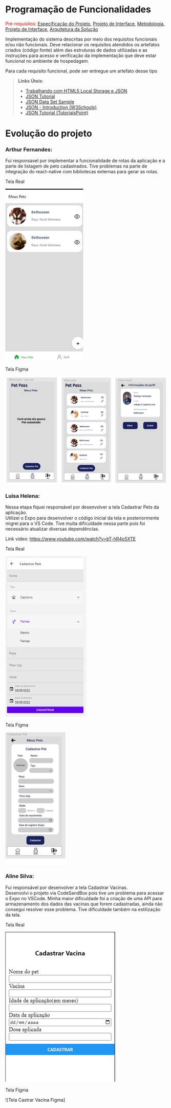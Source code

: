 # Programação de Funcionalidades

<span style="color:red">Pré-requisitos: <a href="2-Especificação do Projeto.md"> Especificação do Projeto</a></span>, <a href="3-Projeto de Interface.md"> Projeto de Interface</a>, <a href="4-Metodologia.md"> Metodologia</a>, <a href="3-Projeto de Interface.md"> Projeto de Interface</a>, <a href="5-Arquitetura da Solução.md"> Arquitetura da Solução</a>

Implementação do sistema descritas por meio dos requisitos funcionais e/ou não funcionais. Deve relacionar os requisitos atendidos os artefatos criados (código fonte) além das estruturas de dados utilizadas e as instruções para acesso e verificação da implementação que deve estar funcional no ambiente de hospedagem.

Para cada requisito funcional, pode ser entregue um artefato desse tipo

> **Links Úteis**:
>
> - [Trabalhando com HTML5 Local Storage e JSON](https://www.devmedia.com.br/trabalhando-com-html5-local-storage-e-json/29045)
> - [JSON Tutorial](https://www.w3resource.com/JSON)
> - [JSON Data Set Sample](https://opensource.adobe.com/Spry/samples/data_region/JSONDataSetSample.html)
> - [JSON - Introduction (W3Schools)](https://www.w3schools.com/js/js_json_intro.asp)
> - [JSON Tutorial (TutorialsPoint)](https://www.tutorialspoint.com/json/index.htm)


# Evolução do projeto

### Arthur Fernandes: 
  Fui responsavel por implementar a funcionalidade de rotas da aplicação e a parte de listagem de pets cadastrados.
  Tive problemas na parte de integração do react-native com bibliotecas externas para gerar as rotas.
  
  Tela Real
  
  ![Tela Meus Pets](https://github.com/ICEI-PUC-Minas-PMV-ADS/pmv-ads-2022-1-e3-proj-mov-t1-petpass-mobile/blob/main/docs/img/printTela-MeusPets.png?raw=true)
  
  Tela Figma
  
  ![Telas Internas](https://github.com/ICEI-PUC-Minas-PMV-ADS/pmv-ads-2022-1-e3-proj-mov-t1-petpass-mobile/blob/main/docs/img/Telas%20intermed.PNG?raw=true)
  
  ### Luisa Helena: 
  Nessa etapa fiquei responsável por desenvolver a tela Cadastrar Pets da aplicação.  
  Utilizei o Expo para desenvolver o código inicial da tela e posteriormente migrei para o VS Code. Tive muita dificuldade nessa parte pois foi necessário atualizar diversas dependências.

Link video: https://www.youtube.com/watch?v=bT-hR4o5XTE
  
  Tela Real
  
 ![Tela Castrar Pets](img/TelaCadastrarPet.PNG)
  
  Tela Figma
  
  ![Tela Castrar Pets](img/TemplateCadastrarPet.PNG)
  
  ### Aline Silva: 
  Fui responsável por desenvolver a tela Cadastrar Vacinas.  
  Desenvolvi o projeto via CodeSandBox pois tive um problema para acessar o Expo no VSCode. Minha maior dificuldade foi a criação de uma API para armazenamento dos   dados das vacinas que forem cadastradas, ainda não consegui resolver esse problema. Tive dificuldade também na estilização da tela.

  Tela Real
  
 ![Tela Castrar Vacina](https://github.com/ICEI-PUC-Minas-PMV-ADS/pmv-ads-2022-1-e3-proj-mov-t1-petpass-mobile/blob/21baf8ce551a18f52d897f484d685237108bedc1/docs/img/Tela%20cadastrar%20vacina.png)
 
  Tela Figma
  
  ![Tela Castrar Vacina Figma]
  
